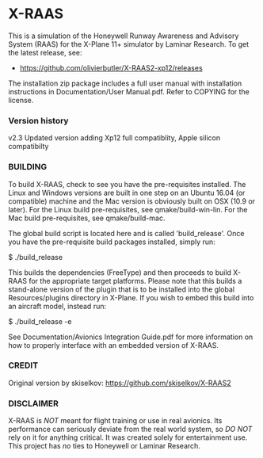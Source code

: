 # X-RAAS
This is a simulation of the Honeywell Runway Awareness and Advisory System
(RAAS) for the X-Plane 11+ simulator by Laminar Research. To get the latest
release, see:

* https://github.com/olivierbutler/X-RAAS2-xp12/releases

The installation zip package includes a full user manual with
installation instructions in Documentation/User Manual.pdf. Refer to
COPYING for the license.

### Version history
v2.3 Updated version adding Xp12 full compatiblity, Apple silicon compatibilty


### BUILDING

To build X-RAAS, check to see you have the pre-requisites installed. The
Linux and Windows versions are built in one step on an Ubuntu 16.04 (or
compatible) machine and the Mac version is obviously built on OSX (10.9
or later). For the Linux build pre-requisites, see qmake/build-win-lin.
For the Mac build pre-requisites, see qmake/build-mac.

The global build script is located here and is called 'build_release'.
Once you have the pre-requisite build packages installed, simply run:

$ ./build_release

This builds the dependencies (FreeType) and then proceeds to build X-RAAS
for the appropriate target platforms. Please note that this builds a
stand-alone version of the plugin that is to be installed into the global
Resources/plugins directory in X-Plane. If you wish to embed this build
into an aircraft model, instead run:

$ ./build_release -e

See Documentation/Avionics Integration Guide.pdf for more information on
how to properly interface with an embedded version of X-RAAS.


### CREDIT

Original version by skiselkov: https://github.com/skiselkov/X-RAAS2

### DISCLAIMER

X-RAAS is *NOT* meant for flight training or use in real avionics. Its
performance can seriously deviate from the real world system, so *DO NOT*
rely on it for anything critical. It was created solely for entertainment
use. This project has *no* ties to Honeywell or Laminar Research.
